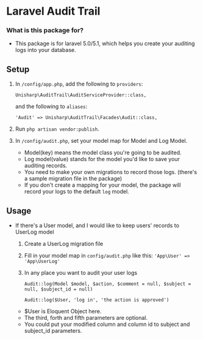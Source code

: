 Laravel Audit Trail
===================

### What is this package for? ###

* This package is for laravel 5.0/5.1, which helps you create your auditing logs into your database. 

## Setup

1. In `/config/app.php`, add the following to `providers`:

    ```
    Unisharp\AuditTrail\AuditServiceProvider::class,
    ```

    and the following to `aliases`:

    ```
    'Audit' => Unisharp\AuditTrail\Facades\Audit::class,
    ```
    
2. Run `php artisan vendor:publish`.
3. In `/config/audit.php`, set your model map for Model and Log Model.
   * Model(key) means the model class you're going to be audited.
   * Log model(value) stands for the model you'd like to save your auditing records.
   * You need to make your own migrations to record those logs. (there's a sample migration file in the package) 
   * If you don't create a mapping for your model, the package will record your logs to the default `log` model.  

## Usage

* If there's a User model, and I would like to keep users' records to UserLog model
  1. Create a UserLog migration file
  2. Fill in your model map in `config/audit.php` like this: `'App\User' => 'App\UserLog'`
  3. In any place you want to audit your user logs

       ```
       Audit::log(Model $model, $action, $comment = null, $subject = null, $subject_id = null)
       ```

       ```
       Audit::log($User, 'log in', 'the action is approved')
       ```

  * $User is Eloquent Object here.
  * The third, forth and fifth parameters are optional.
  * You could put your modified column and column id to subject and subject_id parameters.